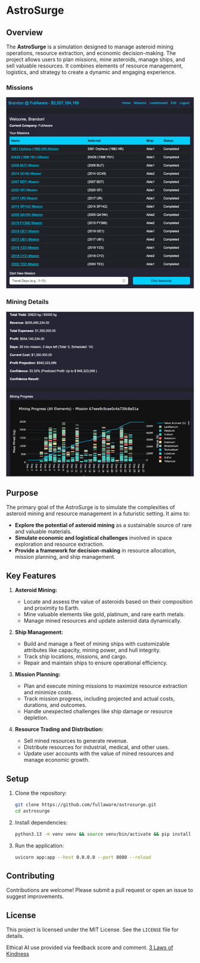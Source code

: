 # AstroSurge

## Overview

The **AstroSurge** is a simulation designed to manage asteroid mining operations, resource extraction, and economic decision-making. The project allows users to plan missions, mine asteroids, manage ships, and sell valuable resources. It combines elements of resource management, logistics, and strategy to create a dynamic and engaging experience.

### Missions
![missions screen](missions.png)

### Mining Details
![mining details](mining.png)

## Purpose

The primary goal of the AstroSurge is to simulate the complexities of asteroid mining and resource management in a futuristic setting. It aims to:
- **Explore the potential of asteroid mining** as a sustainable source of rare and valuable materials.
- **Simulate economic and logistical challenges** involved in space exploration and resource extraction.
- **Provide a framework for decision-making** in resource allocation, mission planning, and ship management.

## Key Features

1. **Asteroid Mining:**
   - Locate and assess the value of asteroids based on their composition and proximity to Earth.
   - Mine valuable elements like gold, platinum, and rare earth metals.
   - Manage mined resources and update asteroid data dynamically.

2. **Ship Management:**
   - Build and manage a fleet of mining ships with customizable attributes like capacity, mining power, and hull integrity.
   - Track ship locations, missions, and cargo.
   - Repair and maintain ships to ensure operational efficiency.

3. **Mission Planning:**
   - Plan and execute mining missions to maximize resource extraction and minimize costs.
   - Track mission progress, including projected and actual costs, durations, and outcomes.
   - Handle unexpected challenges like ship damage or resource depletion.

4. **Resource Trading and Distribution:**
   - Sell mined resources to generate revenue.
   - Distribute resources for industrial, medical, and other uses.
   - Update user accounts with the value of mined resources and manage economic growth.


## Setup

1. Clone the repository:
   ```sh
   git clone https://github.com/fullaware/astrosurge.git
   cd astrosurge
   ```

2. Install dependencies:
   ```sh
   python3.13 -m venv venv && source venv/bin/activate && pip install --upgrade pip && pip install -r requirements.txt
   ```

3. Run the application:
   ```sh
   uvicorn app:app --host 0.0.0.0 --port 8080 --reload
   ```

## Contributing

Contributions are welcome! Please submit a pull request or open an issue to suggest improvements.

## License

This project is licensed under the MIT License. See the `LICENSE` file for details.

Ethical AI use provided via feedback score and comment. [3 Laws of Kindness](https://www.fullaware.com/posts/aigoldenrule/)


